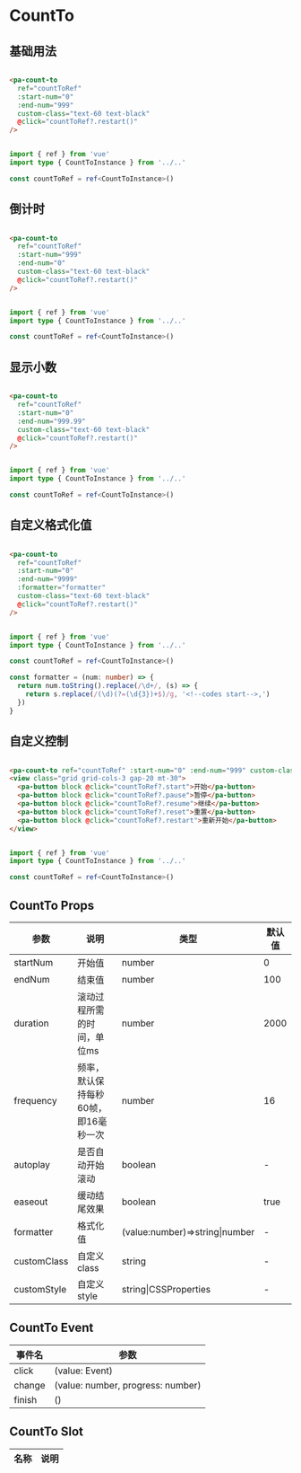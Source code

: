 # CountTo

<!--codes start-->

## 基础用法

```html [template]

<pa-count-to
  ref="countToRef"
  :start-num="0"
  :end-num="999"
  custom-class="text-60 text-black"
  @click="countToRef?.restart()"
/>

```
```ts [script]

import { ref } from 'vue'
import type { CountToInstance } from '../..'

const countToRef = ref<CountToInstance>()

```
## 倒计时

```html [template]

<pa-count-to
  ref="countToRef"
  :start-num="999"
  :end-num="0"
  custom-class="text-60 text-black"
  @click="countToRef?.restart()"
/>

```
```ts [script]

import { ref } from 'vue'
import type { CountToInstance } from '../..'

const countToRef = ref<CountToInstance>()

```
## 显示小数

```html [template]

<pa-count-to
  ref="countToRef"
  :start-num="0"
  :end-num="999.99"
  custom-class="text-60 text-black"
  @click="countToRef?.restart()"
/>

```
```ts [script]

import { ref } from 'vue'
import type { CountToInstance } from '../..'

const countToRef = ref<CountToInstance>()

```
## 自定义格式化值

```html [template]

<pa-count-to
  ref="countToRef"
  :start-num="0"
  :end-num="9999"
  :formatter="formatter"
  custom-class="text-60 text-black"
  @click="countToRef?.restart()"
/>

```
```ts [script]

import { ref } from 'vue'
import type { CountToInstance } from '../..'

const countToRef = ref<CountToInstance>()

const formatter = (num: number) => {
  return num.toString().replace(/\d+/, (s) => {
    return s.replace(/(\d)(?=(\d{3})+$)/g, '<!--codes start-->,')
  })
}

```
## 自定义控制

```html [template]

<pa-count-to ref="countToRef" :start-num="0" :end-num="999" custom-class="text-60 text-black" />
<view class="grid grid-cols-3 gap-20 mt-30">
  <pa-button block @click="countToRef?.start">开始</pa-button>
  <pa-button block @click="countToRef?.pause">暂停</pa-button>
  <pa-button block @click="countToRef?.resume">继续</pa-button>
  <pa-button block @click="countToRef?.reset">重置</pa-button>
  <pa-button block @click="countToRef?.restart">重新开始</pa-button>
</view>

```
```ts [script]

import { ref } from 'vue'
import type { CountToInstance } from '../..'

const countToRef = ref<CountToInstance>()

```

<!--codes end-->

## CountTo Props

<!--props start-->

| 参数 | 说明 | 类型 | 默认值 |
| --- | ----- | --- | --- |
| startNum | 开始值 | number |  0 |
| endNum | 结束值 | number |  100 |
| duration | 滚动过程所需的时间，单位ms | number |  2000 |
| frequency | 频率，默认保持每秒60帧，即16毫秒一次 | number |  16 |
| autoplay | 是否自动开始滚动 | boolean | - |
| easeout | 缓动结尾效果 | boolean |  true |
| formatter | 格式化值 | (value:number)=\>string\|number | - |
| customClass | 自定义class | string | - |
| customStyle | 自定义style | string\|CSSProperties | - |

<!--props end-->

## CountTo Event

<!--event start-->

| 事件名 | 参数 |
| --- | --- |
| click | (value: Event)  |
| change | (value: number, progress: number)  |
| finish | ()  |

<!--event end-->

## CountTo Slot

<!--slot start-->

| 名称 | 说明 |
| --- | --- |


<!--slot end-->

